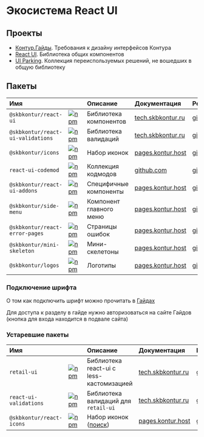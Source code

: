 # Экосистема React UI

## Проекты

- [Контур.Гайды](https://guides.kontur.ru/). Требования к дизайну интерфейсов Контура
- [React UI](https://github.com/skbkontur/retail-ui). Библиотека общих компонентов
- [UI Parking](https://git.skbkontur.ru/ui/ui-parking). Коллекция переиспользуемых решений, не вошедших в общую библиотеку

## Пакеты

| Имя                               |                                                                                                                                       | Описание                | Документация                                                                                         | Репозиторий                                                                                         |
|:----------------------------------|:--------------------------------------------------------------------------------------------------------------------------------------|:------------------------| :--------------------------------------------------------------------------------------------------- | :-------------------------------------------------------------------------------------------------- |
| `@skbkontur/react-ui`             | [![npm](https://img.shields.io/npm/v/@skbkontur/react-ui)](https://www.npmjs.com/package/@skbkontur/react-ui)                         | Библиотека компонентов  | [tech.skbkontur.ru](https://tech.skbkontur.ru/react-ui/)                                             | [github.com](https://github.com/skbkontur/retail-ui)                                                |
| `@skbkontur/react-ui-validations` | [![npm](https://img.shields.io/npm/v/@skbkontur/react-ui-validations)](https://www.npmjs.com/package/@skbkontur/react-ui-validations) | Библиотека валидаций    | [tech.skbkontur.ru](https://tech.skbkontur.ru/react-ui-validations/)                                  | [github.com](https://github.com/skbkontur/retail-ui/blob/master/packages/react-ui-validations/)     |
| `@skbkontur/icons`                | [![npm](https://img.shields.io/npm/v/@skbkontur/icons)](https://www.npmjs.com/package/@skbkontur/icons)                               | Набор иконок            | [pages.kontur.host](https://ui.gitlab-pages.kontur.host/docs/#/icons)                           | [git.skbkontur.ru](https://git.skbkontur.ru/ui/ui-parking/-/tree/master/packages%2Ficons)
| `react-ui-codemod`                | [![npm](https://img.shields.io/npm/v/react-ui-codemod)](https://www.npmjs.com/package/react-ui-codemod)                               | Коллекция кодмодов      | [github.com](https://github.com/skbkontur/retail-ui/blob/master/packages/react-ui-codemod/README.md) | [github.com](https://github.com/skbkontur/retail-ui/blob/master/packages/react-ui-codemod/)         |
| `@skbkontur/react-ui-addons`      | [![npm](https://img.shields.io/npm/v/@skbkontur/react-ui-addons)](https://www.npmjs.com/package/@skbkontur/react-ui-addons)           | Специфичные компоненты  | [pages.kontur.host](https://ui.gitlab-pages.kontur.host/docs/#/react-ui-addons)                       | [git.skbkontur.ru](https://git.skbkontur.ru/ui/ui-parking/-/tree/master/packages%2Freact-ui-addons) |
| `@skbkontur/side-menu`            | [![npm](https://img.shields.io/npm/v/@skbkontur/side-menu)](https://www.npmjs.com/package/@skbkontur/side-menu)                       | Компонент главного меню | [pages.kontur.host](https://ui.gitlab-pages.kontur.host/docs/#/side-menu)                       | [git.skbkontur.ru](https://git.skbkontur.ru/ui/ui-parking/-/tree/master/packages/side-menu) |
| `@skbkontur/react-error-pages`            | [![npm](https://img.shields.io/npm/v/@skbkontur/react-error-pages)](https://www.npmjs.com/package/@skbkontur/react-error-pages)                       | Страницы ошибок | [pages.kontur.host](https://ui.gitlab-pages.kontur.host/docs/#/react-error-pages)                       | [git.skbkontur.ru](https://git.skbkontur.ru/ui/ui-parking/-/tree/master/packages/react-error-pages) |
| `@skbkontur/mini-skeleton`            | [![npm](https://img.shields.io/npm/v/@skbkontur/mini-skeleton)](https://www.npmjs.com/package/@skbkontur/mini-skeleton)                       | Мини-скелетоны | [pages.kontur.host](https://ui.gitlab-pages.kontur.host/docs/#/mini-skeleton)                       | [git.skbkontur.ru](https://git.skbkontur.ru/ui/ui-parking/-/tree/master/packages/mini-skeleton) |
| `@skbkontur/logos`            | [![npm](https://img.shields.io/npm/v/@skbkontur/logos)](https://www.npmjs.com/package/@skbkontur/logos)                       | Логотипы | [pages.kontur.host](https://ui.gitlab-pages.kontur.host/docs/#/logos)                       | [git.skbkontur.ru](https://git.skbkontur.ru/ui/ui-parking/-/tree/master/packages/logos) |

### Подключение шрифта

О том как подключить шрифт можно прочитать в [Гайдах](https://guides.kontur.ru/principles/text-styles/#Shrift)

Для доступа к разделу в гайде нужно авторизоваться на сайте Гайдов (кнопка для входа находится в подвале сайта)

### Устаревшие пакеты

| Имя                    |                                                                                                                 | Описание                                 | Документация                                                        | Репозиторий                                                                                     |
| :--------------------- | :-------------------------------------------------------------------------------------------------------------- | :--------------------------------------- | :------------------------------------------------------------------ | :---------------------------------------------------------------------------------------------- |
| `retail-ui`            | [![npm](https://img.shields.io/npm/v/retail-ui)](https://www.npmjs.com/package/retail-ui)                       | Библиотека react-ui c less-кастомизацией | [tech.skbkontur.ru](https://tech.skbkontur.ru/react-ui/1.11.1/)     | [github.com](https://github.com/skbkontur/retail-ui/tree/retail-ui%401.11.1)                    |
| `react-ui-validations` | [![npm](https://img.shields.io/npm/v/react-ui-validations)](https://www.npmjs.com/package/react-ui-validations) | Библиотека валидаций для `retail-ui`     | [tech.skbkontur.ru](https://tech.skbkontur.ru/react-ui-validations/) | [github.com](https://github.com/skbkontur/retail-ui/blob/master/packages/react-ui-validations/) |
|`@skbkontur/react-icons`          | [![npm](https://img.shields.io/npm/v/@skbkontur/react-icons)](https://www.npmjs.com/package/@skbkontur/react-icons)                   | Набор иконок ([поиск](https://guides.kontur.ru/resources/icons/)) | [pages.kontur.host](https://ui.gitlab-pages.kontur.host/docs/#/react-icons)                           | [git.skbkontur.ru](https://git.skbkontur.ru/ui/ui-parking/-/tree/master/packages%2Freact-icons)
